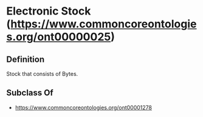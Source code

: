 # Electronic Stock (https://www.commoncoreontologies.org/ont00000025)

## Definition
Stock that consists of Bytes.

## Subclass Of
- https://www.commoncoreontologies.org/ont00001278


